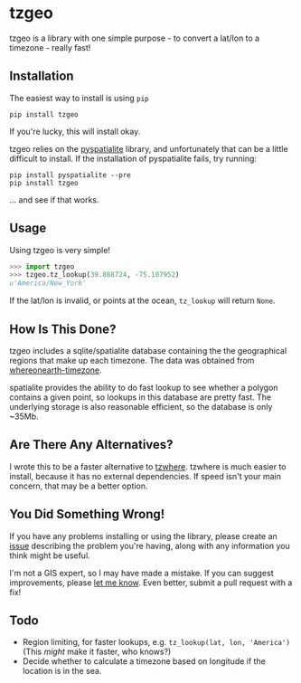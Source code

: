 # tzgeo

tzgeo is a library with one simple purpose - to convert a lat/lon to a
timezone - really fast!

## Installation

The easiest way to install is using `pip`

```shell
pip install tzgeo
```

If you're lucky, this will install okay.

tzgeo relies on the [pyspatialite] library, and unfortunately that can be a
little difficult to install. If the installation of pyspatialite fails, try
running:

```shell
pip install pyspatialite --pre
pip install tzgeo
```

... and see if that works.

## Usage

Using tzgeo is very simple!

```python
>>> import tzgeo
>>> tzgeo.tz_lookup(39.888724, -75.107952)
u'America/New_York'
```

If the lat/lon is invalid, or points at the ocean, `tz_lookup` will return
`None`.

## How Is This Done?

tzgeo includes a sqlite/spatialite database containing the the geographical
regions that make up each timezone. The data was obtained from
[whereonearth-timezone].

spatialite provides the ability to do fast lookup to see whether a polygon
contains a given point, so lookups in this database are pretty fast. The
underlying storage is also reasonable efficient, so the database is only
~35Mb.

## Are There Any Alternatives?

I wrote this to be a faster alternative to [tzwhere]. tzwhere is much easier to
install, because it has no external dependencies. If speed isn't your main
concern, that may be a better option.

## You Did Something Wrong!

If you have any problems installing or using the library, please create an
[issue](https://github.com/bedmondmark/tzgeo/issues/new)
describing the problem you're having, along with any information you think
might be useful.

I'm not a GIS expert, so I may have made a mistake. If you can suggest
improvements, please
[let me know](https://github.com/bedmondmark/tzgeo/issues/new). Even better,
submit a pull request with a fix!

## Todo

* Region limiting, for faster lookups, e.g. ```tz_lookup(lat, lon, 'America')```
  (This *might* make it faster, who knows?)
* Decide whether to calculate a timezone based on longitude if the location is
  in the sea.

[whereonearth-timezone]: https://github.com/straup/whereonearth-timezone
[pyspatialite]: https://github.com/lokkju/pyspatialite
[tzwhere]: https://github.com/mattbornski/tzwhere
